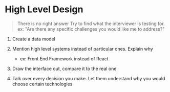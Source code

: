 # High Level Design

> There is no right answer
> Try to find what the interviewer is testing for. ex: "Are there any specific challenges you would like me to address?"
> 

1. Create a data model

2. Mention high level systems instead of particular ones. Explain why
    * ex: Front End Framework instead of React

3. Draw the interface out, compare it to the real one

4. Talk over every decision you make. Let them understand why you would choose certain technologies